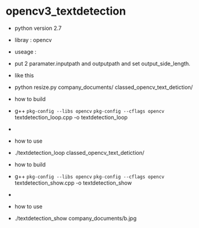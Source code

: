 # opencv3_textdetection

* python version 2.7
* libray : opencv
* useage :
* put 2 paramater.inputpath and outputpath and set output_side_length.
* like this        
* python resize.py company_documents/ classed_opencv_text_detiction/

* how to build 
* g++ `pkg-config --libs opencv` `pkg-config --cflags opencv` textdetection_loop.cpp -o textdetection_loop
*
* how to use
* ./textdetection_loop classed_opencv_text_detiction/

* how to build 
* g++ `pkg-config --libs opencv` `pkg-config --cflags opencv` textdetection_show.cpp -o textdetection_show
*
* how to use
* ./textdetection_show company_documents/b.jpg

